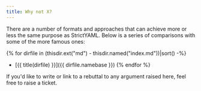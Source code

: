 ```yaml
---
title: Why not X?
---
```


There are a number of formats and approaches that can achieve more or
less the same purpose as StrictYAML. Below is a series of comparisons
with some of the more famous ones:

{% for dirfile in (thisdir.ext("md") - thisdir.named("index.md"))|sort() -%}
- [{{ title(dirfile) }}]({{ dirfile.namebase }})
{% endfor %}

If you'd like to write or link to a rebuttal to any argument raised
here, feel free to raise a ticket.

